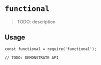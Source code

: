 # `functional`

> TODO: description

## Usage

```
const functional = require('functional');

// TODO: DEMONSTRATE API
```
